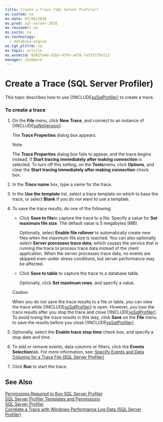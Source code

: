 ```yaml
---
title: Create a Trace (SQL Server Profiler)
ms.custom: na
ms.date: 07/04/2016
ms.prod: sql-server-2016
ms.reviewer: na
ms.suite: na
ms.technology: 
  - database-engine
ms.tgt_pltfrm: na
ms.topic: article
ms.assetid: 0302fa6d-d2b5-43fe-ad70-7a337575b112
manager: jhubbard
---
```

# Create a Trace (SQL Server Profiler)
This topic describes how to use [!INCLUDE[ssSqlProfiler](../../Topics/TopicNameContainA/includes/ssSqlProfiler_md.md)] to create a trace.  
  
### To create a trace  
  
1.  On the **File** menu, click **New Trace**, and connect to an instance of [!INCLUDE[ssNoVersion](../../Topics/TopicNameContainA/includes/ssNoVersion_md.md)].  
  
     The **Trace Properties** dialog box appears.  
  
    > [!NOTE]  
    >  The **Trace Properties** dialog box fails to appear, and the trace begins instead, if **Start tracing immediately after making connection** is selected. To turn off this setting, on the **Tools**menu, click **Options**, and clear the **Start tracing immediately after making connection** check box.  
  
2.  In the **Trace name** box, type a name for the trace.  
  
3.  In the **Use the template** list, select a trace template on which to base the trace, or select **Blank** if you do not want to use a template.  
  
4.  To save the trace results, do one of the following:  
  
    -   Click **Save to file**to capture the trace to a file. Specify a value for **Set maximum file size**. The default value is 5 megabytes (MB).  
  
         Optionally, select **Enable file rollover** to automatically create new files when the maximum file size is reached. You can also optionally select **Server processes trace data**, which causes the service that is running the trace to process trace data instead of the client application. When the server processes trace data, no events are skipped even under stress conditions, but server performance may be affected.  
  
    -   Click **Save to table** to capture the trace to a database table.  
  
         Optionally, click **Set maximum rows**, and specify a value.  
  
    > [!CAUTION]  
    >  When you do not save the trace results to a file or table, you can view the trace while [!INCLUDE[ssSqlProfiler](../../Topics/TopicNameContainA/includes/ssSqlProfiler_md.md)] is open. However, you lose the trace results after you stop the trace and close [!INCLUDE[ssSqlProfiler](../../Topics/TopicNameContainA/includes/ssSqlProfiler_md.md)]. To avoid losing the trace results in this way, click **Save** on the **File** menu to save the results before you close [!INCLUDE[ssSqlProfiler](../../Topics/TopicNameContainA/includes/ssSqlProfiler_md.md)].  
  
5.  Optionally, select the **Enable trace stop time** check box, and specify a stop date and time.  
  
6.  To add or remove events, data columns or filters, click the **Events Selection**tab. For more information, see: [Specify Events and Data Columns for a Trace File (SQL Server Profiler)](../../Topics/TopicNameContainA/Specify-Events-and-Data-Columns-for-a-Trace-File--SQL-Server-Profiler-.md)  
  
7.  Click **Run** to start the trace.  
  
## See Also  
 [Permissions Required to Run SQL Server Profiler](../../Topics/TopicNameNotContainA/Permissions-Required-to-Run-SQL-Server-Profiler.md)   
 [SQL Server Profiler Templates and Permissions](../../Topics/TopicNameNotContainA/SQL-Server-Profiler-Templates-and-Permissions.md)   
 [SQL Server Profiler](../../Topics/TopicNameNotContainA/SQL-Server-Profiler.md)   
 [Correlate a Trace with Windows Performance Log Data (SQL Server Profiler)](../../Topics/TopicNameContainA/Correlate-a-Trace-with-Windows-Performance-Log-Data--SQL-Server-Profiler-.md)